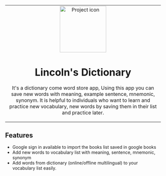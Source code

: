 <table align="center"><tr><td align="center" width="9999">
<img src="./public/lin_swag.ico" align="center" width="150" alt="Project icon">

# Lincoln's Dictionary
It's a dictionary come word store app, Using this app you can save new words with meaning, example sentence, mnemonic, synonym.
It is helpful to individuals who want to learn and practice new vocabulary, new words by saving them in their list and practice later.
</td></tr></table>

## Features
- Google sign in available to import the books list saved in google books
- Add new words to vocabulary list with meaning, sentence, mnemonic, synonym
- Add words from dictionary (online/offline multilingual) to your vocabulary list easily.
